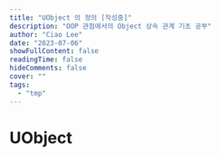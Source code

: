 ```yaml
---
title: "UObject 의 정의 [작성중]"
description: "OOP 관점에서의 Object 상속 관계 기초 공부"
author: "Ciao Lee"
date: "2023-07-06"
showFullContent: false
readingTime: false
hideComments: false
cover: ""
tags:
  - "tmp"
---
```


# UObject
